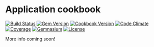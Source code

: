 # Application cookbook

[![Build Status](https://img.shields.io/travis/poise/application.svg)](https://travis-ci.org/poise/application)
[![Gem Version](https://img.shields.io/gem/v/poise-application.svg)](https://rubygems.org/gems/poise-application)
[![Cookbook Version](https://img.shields.io/cookbook/v/application.svg)](https://supermarket.chef.io/cookbooks/application)
[![Code Climate](https://img.shields.io/codeclimate/github/poise/application.svg)](https://codeclimate.com/github/poise/application)
[![Coverage](https://img.shields.io/codeclimate/coverage/github/poise/application.svg)](https://codeclimate.com/github/poise/application)
[![Gemnasium](https://img.shields.io/gemnasium/poise/application.svg)](https://gemnasium.com/poise/application)
[![License](https://img.shields.io/badge/license-Apache_2-blue.svg)](https://www.apache.org/licenses/LICENSE-2.0)

More info coming soon!
